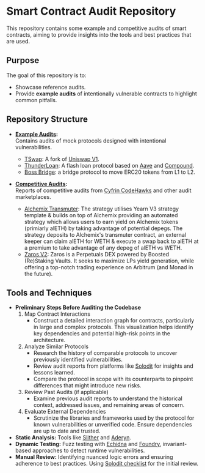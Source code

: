 # Smart Contract Audit Repository

This repository contains some example and competitive audits of smart contracts, aiming to provide insights into the tools and best practices that are used.

## Purpose

The goal of this repository is to:  
- Showcase reference audits.  
- Provide **example audits** of intentionally vulnerable contracts to highlight common pitfalls.  

## Repository Structure

- **[Example Audits](./example-audits):**  
  Contains audits of mock protocols designed with intentional vulnerabilities.  
  - [TSwap](https://github.com/mlbyvn/audits/tree/main/example-audits/tswap): A fork of [Uniswap V1](https://docs.uniswap.org/contracts/v1/overview).
  - [ThunderLoan](https://github.com/mlbyvn/audits/tree/main/example-audits/thunderloan): A flash loan protocol based on [Aave](https://aave.com/docs) and [Compound](https://docs.compound.finance/).
  - [Boss Bridge](https://github.com/mlbyvn/audits/tree/main/example-audits/boss-bridge): a bridge protocol to move ERC20 tokens from L1 to L2.


- **[Competitive Audits](./competitive-audits):**  
  Reports of competitive audits from [Cyfrin CodeHawks](https://codehawks.cyfrin.io/) and other audit marketplaces.
  - [Alchemix Transmuter](): The strategy utilises Yearn V3 strategy template & builds on top of Alchemix providing an automated strategy which allows users to earn yield on Alchemix tokens (primiarly alETH) by taking advantage of potential       depegs. The strategy deposits to Alchemix's transmuter contract, an external keeper can claim alETH for WETH & execute a swap back to alETH at a premium to take advantage of any depeg of alETH vs WETH.
  - [Zaros V2](): Zaros is a Perpetuals DEX powered by Boosted (Re)Staking Vaults. It seeks to maximize LPs yield generation, while offering a top-notch trading experience on Arbitrum (and Monad in the future).

## Tools and Techniques

- **Preliminary Steps Before Auditing the Codebase** 
    1. Map Contract Interactions
       - Construct a detailed interaction graph for contracts, particularly in large and complex protocols. This visualization helps identify key dependencies and potential high-risk points in the architecture.
    2. Analyze Similar Protocols
       - Research the history of comparable protocols to uncover previously identified vulnerabilities.
       - Review audit reports from platforms like [Solodit](https://solodit.cyfrin.io/) for insights and lessons learned.
       - Compare the protocol in scope with its counterparts to pinpoint differences that might introduce new risks.
    3. Review Past Audits (if applicable)
       - Examine previous audit reports to understand the historical context, addressed issues, and remaining areas of concern.
    4. Evaluate External Dependencies
       - Scrutinize the libraries and frameworks used by the protocol for known vulnerabilities or unverified code. Ensure dependencies are up to date and trusted.
- **Static Analysis:** Tools like [Slither](https://github.com/crytic/slither) and [Aderyn](https://github.com/crytic/aderyn).  
- **Dynamic Testing:** Fuzz testing with [Echidna](https://github.com/crytic/echidna) and [Foundry](https://book.getfoundry.sh/), invariant-based approaches to detect runtime vulnerabilities.  
- **Manual Review:** Identifying nuanced logic errors and ensuring adherence to best practices. Using [Solodit checklist](https://solodit.cyfrin.io/checklist) for the initial review.

